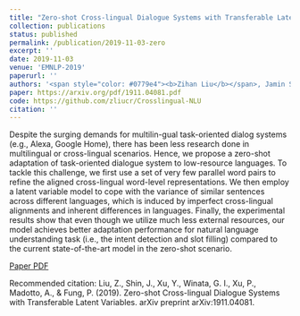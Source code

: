 ```yaml
---
title: "Zero-shot Cross-lingual Dialogue Systems with Transferable Latent Variables"
collection: publications
status: published
permalink: /publication/2019-11-03-zero
excerpt: ''
date: 2019-11-03
venue: 'EMNLP-2019'
paperurl: ''
authors: '<span style="color: #0779e4"><b>Zihan Liu</b></span>, Jamin Shin, Yan Xu, Genta Indra Winata, Peng Xu, Andrea Madotto and Pascale Fung'
paper: https://arxiv.org/pdf/1911.04081.pdf
code: https://github.com/zliucr/Crosslingual-NLU
citation: ''
---
```

Despite the surging demands for multilin-gual task-oriented dialog systems (e.g., Alexa, Google Home), there has been less research done in multilingual or cross-lingual scenarios. Hence, we propose a zero-shot adaptation of task-oriented dialogue system to low-resource languages. To tackle this challenge, we first use a set of very few parallel word pairs to refine the aligned cross-lingual word-level representations. We then employ a latent variable model to cope with the variance of similar sentences across different languages, which is induced by imperfect cross-lingual alignments and inherent differences in languages. Finally, the experimental results show that even though we utilize much less external resources, our model achieves better adaptation performance for natural language understanding task (i.e., the intent detection and slot filling) compared to the current state-of-the-art model in the zero-shot scenario.

[Paper PDF](https://arxiv.org/pdf/1911.04081.pdf)

Recommended citation: Liu, Z., Shin, J., Xu, Y., Winata, G. I., Xu, P., Madotto, A., & Fung, P. (2019). Zero-shot Cross-lingual Dialogue Systems with Transferable Latent Variables. arXiv preprint arXiv:1911.04081.
